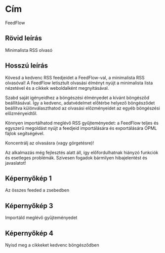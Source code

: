 # Cím

FeedFlow

## Rövid leírás

Minimalista RSS olvasó

## Hosszú leírás

Kövesd a kedvenc RSS feedjeidet a FeedFlow-val, a minimalista RSS olvasóval! A
FeedFlow letisztult olvasási élményt nyújt a minimalista lista nézetével és a
cikkek weboldalként megnyitásával.

Szabd saját igényeidhez a böngészési élményedet a kívánt böngésződ
beállításával. Így a kedvenc, adatvédelmet előtérbe helyező böngésződet
beállítva különválaszthatod az olvasási előzményeidet az egyéb böngészési
előzményeidtől.

Könnyen importálhatod meglévő RSS gyűjteményedet: a FeedFlow teljes és egyszerű
megoldást nyújt a feedjeid importálására és exportálására OPML fájlok
segítségével.

Koncentrálj az olvasásra (vagy görgetésre)!

Az alkalmazás még fejlesztés alatt áll, így előfordulhatnak hiányzó funkciók és
esetleges problémák. Szívesen fogadok bármilyen hibajelentést és javaslatot!

## Képernyőkép 1

Az összes feeded a zsebedben

## Képernyőkép 3

Importáld meglévő gyűjteményedet

## Képernyőkép 4

Nyisd meg a cikkeket kedvenc böngésződben
